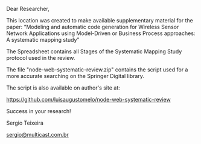 Dear Researcher,

This location was created to make available supplementary material for the paper:
“Modeling and automatic code generation for Wireless Sensor Network Applications using Model-Driven or Business Process approaches: A systematic mapping study”

The Spreadsheet contains all Stages of the Systematic Mapping Study protocol used in the review.

The file "node-web-systematic-review.zip" contains the script used for a more accurate searching on the Springer Digital library. 

The script is also available on author's site at: 

https://github.com/luisaugustomelo/node-web-systematic-review

Success in your research!

Sergio Teixeira

sergio@multicast.com.br


